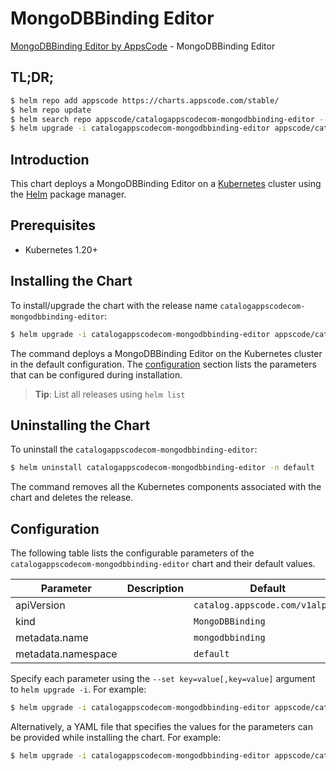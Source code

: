 # MongoDBBinding Editor

[MongoDBBinding Editor by AppsCode](https://appscode.com) - MongoDBBinding Editor

## TL;DR;

```bash
$ helm repo add appscode https://charts.appscode.com/stable/
$ helm repo update
$ helm search repo appscode/catalogappscodecom-mongodbbinding-editor --version=v0.15.0
$ helm upgrade -i catalogappscodecom-mongodbbinding-editor appscode/catalogappscodecom-mongodbbinding-editor -n default --create-namespace --version=v0.15.0
```

## Introduction

This chart deploys a MongoDBBinding Editor on a [Kubernetes](http://kubernetes.io) cluster using the [Helm](https://helm.sh) package manager.

## Prerequisites

- Kubernetes 1.20+

## Installing the Chart

To install/upgrade the chart with the release name `catalogappscodecom-mongodbbinding-editor`:

```bash
$ helm upgrade -i catalogappscodecom-mongodbbinding-editor appscode/catalogappscodecom-mongodbbinding-editor -n default --create-namespace --version=v0.15.0
```

The command deploys a MongoDBBinding Editor on the Kubernetes cluster in the default configuration. The [configuration](#configuration) section lists the parameters that can be configured during installation.

> **Tip**: List all releases using `helm list`

## Uninstalling the Chart

To uninstall the `catalogappscodecom-mongodbbinding-editor`:

```bash
$ helm uninstall catalogappscodecom-mongodbbinding-editor -n default
```

The command removes all the Kubernetes components associated with the chart and deletes the release.

## Configuration

The following table lists the configurable parameters of the `catalogappscodecom-mongodbbinding-editor` chart and their default values.

|     Parameter      | Description |                  Default                   |
|--------------------|-------------|--------------------------------------------|
| apiVersion         |             | <code>catalog.appscode.com/v1alpha1</code> |
| kind               |             | <code>MongoDBBinding</code>                |
| metadata.name      |             | <code>mongodbbinding</code>                |
| metadata.namespace |             | <code>default</code>                       |


Specify each parameter using the `--set key=value[,key=value]` argument to `helm upgrade -i`. For example:

```bash
$ helm upgrade -i catalogappscodecom-mongodbbinding-editor appscode/catalogappscodecom-mongodbbinding-editor -n default --create-namespace --version=v0.15.0 --set apiVersion=catalog.appscode.com/v1alpha1
```

Alternatively, a YAML file that specifies the values for the parameters can be provided while
installing the chart. For example:

```bash
$ helm upgrade -i catalogappscodecom-mongodbbinding-editor appscode/catalogappscodecom-mongodbbinding-editor -n default --create-namespace --version=v0.15.0 --values values.yaml
```
